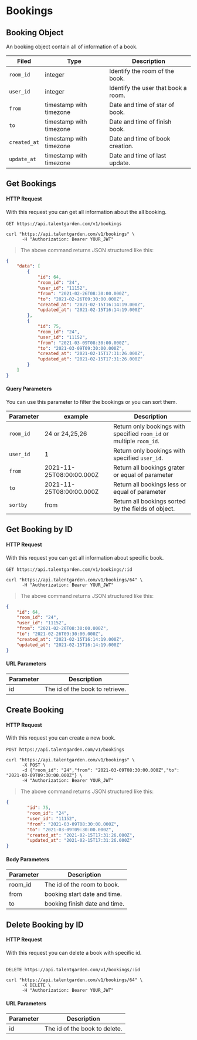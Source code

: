 # Bookings
## Booking Object
An booking object contain all of information of a book.

| Filed    |      Type      |  <div style="width:100%">Description</div> |
|----------|---------------|------------|
| `room_id` |    integer   |   Identify the room of the book.|
| `user_id` | integer |   Identify the user that book a room. |
| `from` |  timestamp with timezone | Date and time of star of book.  |
| `to` |    timestamp with timezone   |   Date and time of finish book. |
| `created_at` | timestamp with timezone | Date and time of book creation. |
| `update_at` |    timestamp with timezone  | Date and time of last update. |

## Get Bookings

#### HTTP Request
With this request you can get all information about the all booking. <br></br>
`GET https://api.talentgarden.com/v1/bookings`

```shell
curl "https://api.talentgarden.com/v1/bookings" \
      -H "Authorization: Bearer YOUR_JWT"
```
> The above command returns JSON structured like this:

```json
{
    "data": [
        {
            "id": 64,
            "room_id": "24",
            "user_id": "11152",
            "from": "2021-02-26T08:30:00.000Z",
            "to": "2021-02-26T09:30:00.000Z",
            "created_at": "2021-02-15T16:14:19.000Z",
            "updated_at": "2021-02-15T16:14:19.000Z"
        },
        {
            "id": 75,
            "room_id": "24",
            "user_id": "11152",
            "from": "2021-03-09T08:30:00.000Z",
            "to": "2021-03-09T09:30:00.000Z",
            "created_at": "2021-02-15T17:31:26.000Z",
            "updated_at": "2021-02-15T17:31:26.000Z"
        }
    ]
}
```
#### Query Parameters
You can use this parameter to filter the bookings or you can sort them.

Parameter | example | Description
--------- | ------- | --------------
`room_id` | 24 or 24,25,26 | Return only bookings with specified `room_id` or multiple `room_id`.|
`user_id` | 1 | Return only bookings with specified `user_id`.|
`from`    | 2021-11-25T08:00:00.000Z | Return all bookings grater or equal of parameter
`to`      | 2021-11-25T08:00:00.000Z | Return all bookings less or equal of parameter
`sortby` | from | Return all bookings sorted by the fields of object.|

## Get Booking by ID

#### HTTP Request
With this request you can get all information about specific book.  <br></br>
`GET https://api.talentgarden.com/v1/bookings/:id`

```shell
curl "https://api.talentgarden.com/v1/bookings/64" \
      -H "Authorization: Bearer YOUR_JWT"
```

> The above command returns JSON structured like this:

```json
{
    "id": 64,
    "room_id": "24",
    "user_id": "11152",
    "from": "2021-02-26T08:30:00.000Z",
    "to": "2021-02-26T09:30:00.000Z",
    "created_at": "2021-02-15T16:14:19.000Z",
    "updated_at": "2021-02-15T16:14:19.000Z"
}
```

#### URL Parameters

Parameter | Description
--------- | -----------
id | The id of the book to retrieve.



## Create Booking

#### HTTP Request
With this request you can create a new book.  <br></br>
`POST https://api.talentgarden.com/v1/bookings`

```shell
curl "https://api.talentgarden.com/v1/bookings" \
      -X POST \
      -d {"room_id": "24","from": "2021-03-09T08:30:00.000Z","to": "2021-03-09T09:30:00.000Z"} \
      -H "Authorization: Bearer YOUR_JWT"
```
> The above command returns JSON structured like this:

```json
{
        "id": 75,
        "room_id": "24",
        "user_id": "11152",
        "from": "2021-03-09T08:30:00.000Z",
        "to": "2021-03-09T09:30:00.000Z",
        "created_at": "2021-02-15T17:31:26.000Z",
        "updated_at": "2021-02-15T17:31:26.000Z"
}
```

#### Body Parameters
Parameter | Description
--------- | -----------
room_id | The id of the room to book.
from | booking start date and time.
to | booking finish date and time.


## Delete Booking by ID

#### HTTP Request
With this request you can delete a book with specific id.  <br></br>

`DELETE https://api.talentgarden.com/v1/bookings/:id`

```shell
curl "https://api.talentgarden.com/v1/bookings/64" \
      -X DELETE \
      -H "Authorization: Bearer YOUR_JWT"
```
#### URL Parameters

Parameter | Description
--------- | -----------
id | The id of the book to delete.

